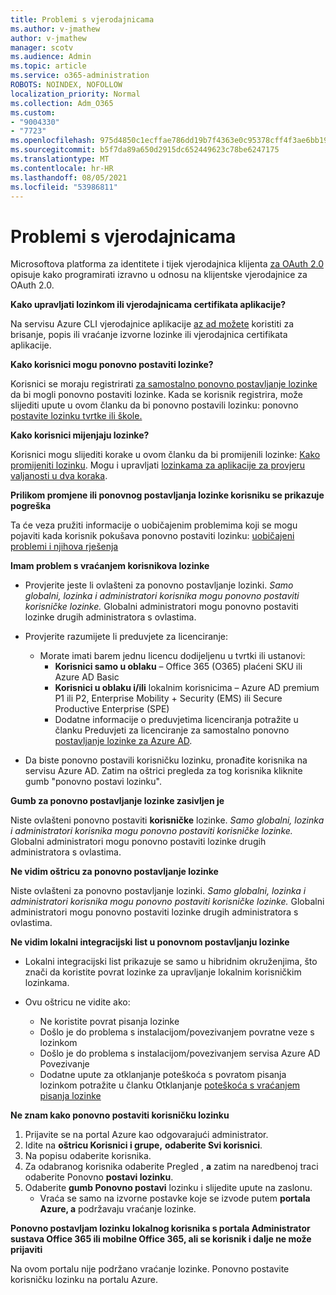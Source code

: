 ```yaml
---
title: Problemi s vjerodajnicama
ms.author: v-jmathew
author: v-jmathew
manager: scotv
ms.audience: Admin
ms.topic: article
ms.service: o365-administration
ROBOTS: NOINDEX, NOFOLLOW
localization_priority: Normal
ms.collection: Adm_O365
ms.custom:
- "9004330"
- "7723"
ms.openlocfilehash: 975d4850c1ecffae786dd19b7f4363e0c95378cff4f3ae6bb1968af33ef810b0
ms.sourcegitcommit: b5f7da89a650d2915dc652449623c78be6247175
ms.translationtype: MT
ms.contentlocale: hr-HR
ms.lasthandoff: 08/05/2021
ms.locfileid: "53986811"
---
```

# <a name="issues-with-credentials"></a>Problemi s vjerodajnicama

Microsoftova platforma za identitete i tijek vjerodajnica klijenta [za OAuth 2.0](https://docs.microsoft.com/azure/active-directory/develop/v2-oauth2-client-creds-grant-flow) opisuje kako programirati izravno u odnosu na klijentske vjerodajnice za OAuth 2.0.

**Kako upravljati lozinkom ili vjerodajnicama certifikata aplikacije?**

Na servisu Azure CLI vjerodajnice aplikacije [az ad možete](https://docs.microsoft.com/cli/azure/ad/app/credential) koristiti za brisanje, popis ili vraćanje izvorne lozinke ili vjerodajnica certifikata aplikacije.

**Kako korisnici mogu ponovno postaviti lozinke?**

Korisnici se moraju registrirati [za samostalno ponovno postavljanje lozinke](https://docs.microsoft.com/azure/active-directory/user-help/active-directory-passwords-reset-register) da bi mogli ponovno postaviti lozinke. Kada se korisnik registrira, može slijediti upute u ovom članku da bi ponovno postavili lozinku: ponovno [postavite lozinku tvrtke ili škole.](https://docs.microsoft.com/azure/active-directory/user-help/user-help-reset-password#how-to-reset-or-unlock-your-password-for-a-work-or-school-account)

**Kako korisnici mijenjaju lozinke?**

Korisnici mogu slijediti korake u ovom članku da bi promijenili lozinke: [Kako promijeniti lozinku](https://docs.microsoft.com/azure/active-directory/user-help/user-help-reset-password#how-to-change-your-password).
Mogu i upravljati [lozinkama za aplikacije za provjeru valjanosti u dva koraka](https://docs.microsoft.com/azure/active-directory/user-help/multi-factor-authentication-end-user-app-passwords).

**Prilikom promjene ili ponovnog postavljanja lozinke korisniku se prikazuje pogreška**

Ta će veza pružiti informacije o uobičajenim problemima koji se mogu pojaviti kada korisnik pokušava ponovno postaviti lozinku: [uobičajeni problemi i njihova rješenja](https://docs.microsoft.com/azure/active-directory/user-help/user-help-reset-password#common-problems-and-their-solutions)

**Imam problem s vraćanjem korisnikova lozinke**

- Provjerite jeste li ovlašteni za ponovno postavljanje lozinki. *Samo globalni, lozinka i administratori korisnika mogu ponovno postaviti korisničke lozinke.* Globalni administratori mogu ponovno postaviti lozinke drugih administratora s ovlastima.

- Provjerite razumijete li preduvjete za licenciranje:

  - Morate imati barem jednu licencu dodijeljenu u tvrtki ili ustanovi:
    - **Korisnici samo u oblaku** – Office 365 (O365) plaćeni SKU ili Azure AD Basic
    - **Korisnici u oblaku i/ili** lokalnim korisnicima – Azure AD premium P1 ili P2, Enterprise Mobility + Security (EMS) ili Secure Productive Enterprise (SPE)
    - Dodatne informacije o preduvjetima licenciranja potražite u članku Preduvjeti za licenciranje za samostalno ponovno [postavljanje lozinke za Azure AD](https://docs.microsoft.com/azure/active-directory/active-directory-passwords-licensing).
- Da biste ponovno postavili korisničku lozinku, pronađite korisnika na servisu Azure AD. Zatim na oštrici pregleda za tog korisnika kliknite gumb "ponovno postavi lozinku".

**Gumb za ponovno postavljanje lozinke zasivljen je**

Niste ovlašteni ponovno postaviti **korisničke** lozinke. *Samo globalni, lozinka i administratori korisnika mogu ponovno postaviti korisničke lozinke.* Globalni administratori mogu ponovno postaviti lozinke drugih administratora s ovlastima.

**Ne vidim oštricu za ponovno postavljanje lozinke**

Niste ovlašteni za ponovno postavljanje lozinki. *Samo globalni, lozinka i administratori korisnika mogu ponovno postaviti korisničke lozinke.* Globalni administratori mogu ponovno postaviti lozinke drugih administratora s ovlastima.

**Ne vidim lokalni integracijski list u ponovnom postavljanju lozinke**

- Lokalni integracijski list prikazuje se samo u hibridnim okruženjima, što znači da koristite povrat lozinke za upravljanje lokalnim korisničkim lozinkama.

- Ovu oštricu ne vidite ako:

  - Ne koristite povrat pisanja lozinke
  - Došlo je do problema s instalacijom/povezivanjem povratne veze s lozinkom
  - Došlo je do problema s instalacijom/povezivanjem servisa Azure AD Povezivanje
  - Dodatne upute za otklanjanje poteškoća s povratom pisanja lozinkom potražite u članku Otklanjanje [poteškoća s vraćanjem pisanja lozinke](https://docs.microsoft.com/azure/active-directory/authentication/troubleshoot-sspr-writeback)

**Ne znam kako ponovno postaviti korisničku lozinku**

1. Prijavite se na portal Azure kao odgovarajući administrator.
2. Idite na **oštricu Korisnici i grupe,** **odaberite Svi korisnici**.
3. Na popisu odaberite korisnika.
4. Za odabranog korisnika odaberite Pregled , **a** zatim na naredbenoj traci odaberite Ponovno **postavi lozinku**.
5. Odaberite **gumb Ponovno postavi** lozinku i slijedite upute na zaslonu.
    - Vraća se samo na izvorne postavke koje se izvode putem **portala Azure, a** podržavaju vraćanje lozinke.

**Ponovno postavljam lozinku lokalnog korisnika s portala Administrator sustava Office 365 ili mobilne Office 365, ali se korisnik i dalje ne može prijaviti**

Na ovom portalu nije podržano vraćanje lozinke. Ponovno postavite korisničku lozinku na portalu Azure.
